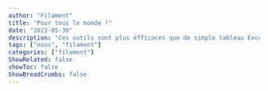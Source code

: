 ```yaml
---
author: "Filament"
title: "Pour tous le monde !"
date: "2023-05-30"
description: "Ces outils sont plus éfficaces que de simple tableau Excel, ici ce sont de vraies interfaces qui sont plus simple et plus visuelles qui permettent une plus grande éfficacitée. Gérer et ajouter des données n'est plus une corvée."
tags: ["nous", "filament"]
categories: ["filament"]
ShowRelated: false
showToc: false
ShowBreadCrumbs: false
---
```

